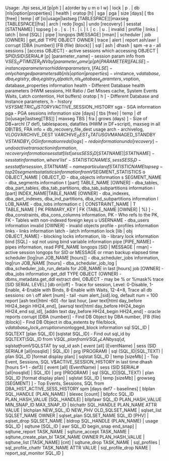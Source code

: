 Usage: ./tpi <DBSID> sess_id [p|ph <param>] | a(order by u m o l w) | lock | p  . | db [nls|option|properties] | health | oratop [h] | sga | pga | size [days] [ tbs [free] | temp | df [io|usage|lastseg [TABLESPACE]]|maxseg [TABLESPACE]|fra] | arch | redo [logs] | undo [recovery] | sesstat [STATNAME] | topseg | o . | s . | t . | i. | l. | c . | u . | invalid | profile | links | latch | bind [SQL] | pipe | longops [MESSAGE] [rman] | scheduler | job [OWNER] | get_ddl TYPE OBJECT OWNER | trace | alert | report ash/awr | corrupt [DBA (number)] [FB (file) (block)] | sql | ash | dhash | spm
-e a - all sessions | [access OBJECT] - active sessions which accessing OBJECT | SPID\SID\SERIAL# [p] [parameter_name] - session param info from V$SES_OPTIMIZER_ENV by [parameter_name]
p | ph [PARAMETER] [FALSE] - instance parameters or hidden parameters, [FALSE] - only changed parameters
db [ nls|option|properties ] - v$instance, v$database, dba_registry, dba_registry_sqlpatch, nls_database_paramters, v$option, database_properties information
health - Different Database health parameters (HWM sessions, Hit Ratio / Get Misses cache, System Events Waits, Latch contention, Hot buffers)
oratop [ h ] - Different Database and Instance parameters, h - history V$SYSMETRIC_HISTORY V$ACTIVE_SESSION_HISTORY
sga - SGA information
pga - PGA sessions information
size [days] [ tbs [free] | temp | df [io|usage|lastseg[TBS]] | maxseg TBS | fra | grows (days) ] - Size of DB+archl (7 def), tablespaces, datafiles (HWM in DF+script), maxseg in all DB\TBS, FRA info + db_recovery_file_dest usage
arch - archivelog, V$LOG V$ARCHIVE_DEST V$ARCHIVE_DEST_STATUS GV$MANAGED_STANDBY V$STANDBY_LOG information
redo [logs] - redo information
undo [recovery] - undo active transaction information, recovery information
sesstat [ list | sess SESS_ID [STATNAME] | STATNAME ] - sesstat information, where 'list' - STATISTIC NAMES, sess SESS_ID - sesstat for session, STATNAME - name particular of STATISTIC NAME
topseg - top 20 segments statistics information from V$SEGMENT_STATISTICS
o OBJECT_NAME | OBJECT_ID - dba_objects information
s SEGMENT_NAME - dba_segments information
t [part] TABLE_NAME [OWNER] - dba_tables, dba_part_tables, dba_tab_partitions, dba_tab_subpartitions information
i [part] INDEX_NAME|TABLE_NAME [OWNER] - dba_indexes, dba_part_indexes, dba_ind_partitions, dba_ind_subpartitions information
l LOB_NAME - dba_lobs information
c [ CONSTRAINT_NAME | T TABLE_NAME | PK PRIMARY_KEY | FK (TABLE_NAME [OWNER] | %) ] - dba_constraints, dba_cons_columns information, PK - Who refs to the PK, FK - Tables with non-indexed foreign keys
u USERNAME - dba_users information
invalid [OWNER] - invalid objects
profile - profiles information
links - links information
latch - latch information
lock [lib | obj OBJECT_NAME] - blocking locks information, lib - library lock information
bind [SQL] - sql not using bind variable information
pipe [PIPE_NAME] - pipes information, read PIPE_NAME
longops [SID | MESSAGE | rman] - active session longops for SID or MESSAGE or rman backup elapsed time
scheduler [log|run JOB_NAME [hours]] - dba_scheduler_jobs information, log|run JOB_NAME [hours] - dba_scheduler_job_log | dba_scheduler_job_run_details for JOB_NAME in last [hours]
job [OWNER] - dba_jobs information
get_ddl TYPE OBJECT (OWNER) - dbms_metadata.get_ddl extract dml, OBJECT - may be % or %mask%
trace [SID SERIAL LEVEL] [db on|off] - Trace for session, Level: 0-Disable, 1-Enable, 4-Enable with Binds, 8-Enable with Waits, 12-4+8, Trace all db sessions: on \ off
alert [num] - tail -num alert_[sid].log, default num = 100
report [ash text|html -60] -for last hour, [awr text|html day_before HH24_begin HH24_end], [awrsql text|html day_before HH24_begin HH24_end sql_id], [addm text day_before HH24_begin HH24_end] - oracle reports
corrupt [DBA (number)] - Find DB Object by DBA number, [FB (file) (block)] - Find DB Object in dba_extents by file/block, v$database_block_corruption v$nonlogged_block information
sql SQL_ID | SQLTEXT [plan SQL_ID] [sqlstat SQL_ID] - Find out sql_id by SQLTEXT\SQL_ID from V$SQL, plan from VSQL_PLAN by sql_id, sqlstat from V$SQLSTAT by sql_id
ash [ event [all] (EventName) | sess (SID SERIAL# [all|nosqlid] | SQL_ID) | prg (PROGRAM) | sql (SQL_ID|SQL_TEXT) | plan SQL_ID [format display plan] | sqlstat SQL_ID | temp [sizeMb] ] - Top Event, Sessions, SQL V$ACTIVE_SESSION_HISTORY in last time
dhash [hours 5+1 - def3] [ event [all] (EventName) | sess (SID SERIAL# [all|nosqlid] | SQL_ID) | prg (PROGRAM) | sql (SQL_ID|SQL_TEXT) | plan SQL_ID [format display plan] | sqlstat SQL_ID | temp [sizeMb] | growseg [SEGMENT] ] - Top Events, Sessions, SQL from DBA_HIST_ACTIVE_SESS_HISTORY
spm [days def7 - baselines] [ blplan SQL_HANDLE (PLAN_NAME) | blexec [count] | bllpfcc SQL_ID PLAN_HASH_VALUE [SQL_HANDLE] | bllpfawr SQL_ID PLAN_HASH_VALUE MIN_SNAP_ID MAX_SNAP_ID | blchattr SQL_HANDLE PLAN_NAME ATTR VALUE | blchplan NEW_SQL_ID NEW_PHV OLD_SQLSET_NAME | sqlset_list SQLSET_NAME OWNER | sqlset_plan SQLSET_NAME SQL_ID [PHV] | sqlset_drop SQLSET_NAME | bldrop SQL_HANDLE (PLAN_NAME) | usage SQL_ID | sqltune [SQL_ID | awr SQL_ID begin_snap end_snap] | sqltune_report TASK_NAME | sqltune_accept TASK_NAME | sqltune_create_plan_bl TASK_NAME OWNER PLAN_HASH_VALUE | sqltune_list [TASK_NAME] [cnt] | sqltune_drop TASK_NAME | sql_profiles | sql_profile_chattr TASK_NAME ATTR VALUE | sql_profile_drop NAME | report_sql_monitor SQL_ID ]

